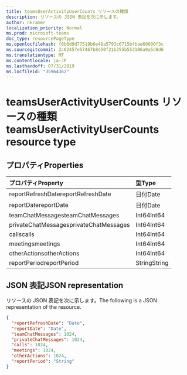```yaml
---
title: teamsUserActivityUserCounts リソースの種類
description: リソースの JSON 表記を次に示します。
author: nkramer
localization_priority: Normal
ms.prod: microsoft-teams
doc_type: resourcePageType
ms.openlocfilehash: f0b6d9d77518b6e40a5793c6715bfbae69600f3c
ms.sourcegitcommit: 2c62457e57467b8d50f21b255b553106a9a5d8d6
ms.translationtype: MT
ms.contentlocale: ja-JP
ms.lasthandoff: 07/31/2019
ms.locfileid: "35964362"
---
```

# <a name="teamsuseractivityusercounts-resource-type"></a><span data-ttu-id="6d7fb-103">teamsUserActivityUserCounts リソースの種類</span><span class="sxs-lookup"><span data-stu-id="6d7fb-103">teamsUserActivityUserCounts resource type</span></span>

## <a name="properties"></a><span data-ttu-id="6d7fb-104">プロパティ</span><span class="sxs-lookup"><span data-stu-id="6d7fb-104">Properties</span></span>

| <span data-ttu-id="6d7fb-105">プロパティ</span><span class="sxs-lookup"><span data-stu-id="6d7fb-105">Property</span></span>            | <span data-ttu-id="6d7fb-106">型</span><span class="sxs-lookup"><span data-stu-id="6d7fb-106">Type</span></span>   |
| :------------------ | :----- |
| <span data-ttu-id="6d7fb-107">reportRefreshDate</span><span class="sxs-lookup"><span data-stu-id="6d7fb-107">reportRefreshDate</span></span>   | <span data-ttu-id="6d7fb-108">日付</span><span class="sxs-lookup"><span data-stu-id="6d7fb-108">Date</span></span>   |
| <span data-ttu-id="6d7fb-109">reportDate</span><span class="sxs-lookup"><span data-stu-id="6d7fb-109">reportDate</span></span>          | <span data-ttu-id="6d7fb-110">日付</span><span class="sxs-lookup"><span data-stu-id="6d7fb-110">Date</span></span>   |
| <span data-ttu-id="6d7fb-111">teamChatMessages</span><span class="sxs-lookup"><span data-stu-id="6d7fb-111">teamChatMessages</span></span>    | <span data-ttu-id="6d7fb-112">Int64</span><span class="sxs-lookup"><span data-stu-id="6d7fb-112">Int64</span></span>  |
| <span data-ttu-id="6d7fb-113">privateChatMessages</span><span class="sxs-lookup"><span data-stu-id="6d7fb-113">privateChatMessages</span></span> | <span data-ttu-id="6d7fb-114">Int64</span><span class="sxs-lookup"><span data-stu-id="6d7fb-114">Int64</span></span>  |
| <span data-ttu-id="6d7fb-115">calls</span><span class="sxs-lookup"><span data-stu-id="6d7fb-115">calls</span></span>               | <span data-ttu-id="6d7fb-116">Int64</span><span class="sxs-lookup"><span data-stu-id="6d7fb-116">Int64</span></span>  |
| <span data-ttu-id="6d7fb-117">meetings</span><span class="sxs-lookup"><span data-stu-id="6d7fb-117">meetings</span></span>            | <span data-ttu-id="6d7fb-118">Int64</span><span class="sxs-lookup"><span data-stu-id="6d7fb-118">Int64</span></span>  |
| <span data-ttu-id="6d7fb-119">otherActions</span><span class="sxs-lookup"><span data-stu-id="6d7fb-119">otherActions</span></span>        | <span data-ttu-id="6d7fb-120">Int64</span><span class="sxs-lookup"><span data-stu-id="6d7fb-120">Int64</span></span>  |
| <span data-ttu-id="6d7fb-121">reportPeriod</span><span class="sxs-lookup"><span data-stu-id="6d7fb-121">reportPeriod</span></span>        | <span data-ttu-id="6d7fb-122">String</span><span class="sxs-lookup"><span data-stu-id="6d7fb-122">String</span></span> |

## <a name="json-representation"></a><span data-ttu-id="6d7fb-123">JSON 表記</span><span class="sxs-lookup"><span data-stu-id="6d7fb-123">JSON representation</span></span>

<span data-ttu-id="6d7fb-124">リソースの JSON 表記を次に示します。</span><span class="sxs-lookup"><span data-stu-id="6d7fb-124">The following is a JSON representation of the resource.</span></span>

<!-- {
  "blockType": "resource",
  "@odata.type": "microsoft.graph.teamsUserActivityUserCounts"
} -->

```json
{
  "reportRefreshDate": "Date", 
  "reportDate": "Date", 
  "teamChatMessages": 1024, 
  "privateChatMessages": 1024, 
  "calls": 1024, 
  "meetings": 1024, 
  "otherActions": 1024, 
  "reportPeriod": "String"
}
```
